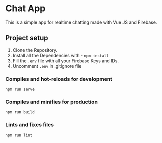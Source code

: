 # Chat App

This is a simple app for realtime chatting made with Vue JS and Firebase.

## Project setup

1. Clone the Repository.
2. Install all the Dependencies with - `npm install`
3. Fill the `.env` file with all your Firebase Keys and IDs.
4. Uncomment `.env` in .gitignore file

### Compiles and hot-reloads for development

```
npm run serve
```

### Compiles and minifies for production

```
npm run build
```

### Lints and fixes files

```
npm run lint
```
